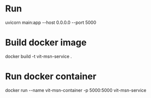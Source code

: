 # Run
uvicorn main:app --host 0.0.0.0 --port 5000

# Build docker image
docker build -t vit-msn-service .

# Run docker container
docker run --name vit-msn-container -p 5000:5000 vit-msn-service